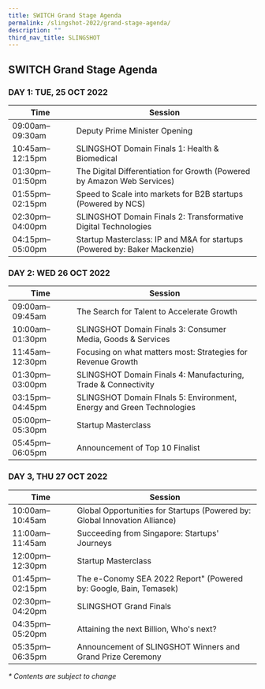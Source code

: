 ```yaml
---
title: SWITCH Grand Stage Agenda
permalink: /slingshot-2022/grand-stage-agenda/
description: ""
third_nav_title: SLINGSHOT
---
```


## SWITCH Grand Stage Agenda

### **DAY 1: TUE, 25 OCT 2022**

| Time | Session | 
| -------- | -------- |
| 09:00am–09:30am  | Deputy Prime Minister Opening |
| 10:45am–12:15pm  | SLINGSHOT Domain Finals 1: Health & Biomedical |
| 01:30pm–01:50pm | The Digital Differentiation for Growth (Powered by Amazon Web Services) |
| 01:55pm–02:15pm | Speed to Scale into markets for B2B startups (Powered by NCS) |
| 02:30pm–04:00pm | SLINGSHOT Domain Finals 2: Transformative Digital Technologies | 
| 04:15pm–05:00pm  | Startup Masterclass: IP and M&A for startups (Powered by: Baker Mackenzie) |

### **DAY 2: WED 26 OCT 2022**

| Time | Session | 
| -------- | -------- |
| 09:00am–09:45am  | The Search for Talent to Accelerate Growth |
| 10:00am–01:30pm  | SLINGSHOT Domain Finals 3: Consumer Media, Goods & Services |
| 11:45am–12:30pm  | Focusing on what matters most: Strategies for Revenue Growth |
| 01:30pm–03:00pm | SLINGSHOT Domain Finals 4: Manufacturing, Trade & Connectivity |
| 03:15pm–04:45pm | SLINGSHOT Domain FInals 5: Environment, Energy and Green Technologies |
| 05:00pm–05:30pm | Startup Masterclass |
| 05:45pm–06:05pm | Announcement of Top 10 Finalist |


### **DAY 3, THU 27 OCT 2022**

| Time | Session | 
| -------- | -------- |
| 10:00am–10:45am  | Global Opportunities for Startups (Powered by: Global Innovation Alliance)|
| 11:00am–11:45am  | Succeeding from Singapore: Startups' Journeys |
| 12:00pm–12:30pm  | Startup Masterclass |
| 01:45pm–02:15pm | The e-Conomy SEA 2022 Report" (Powered by: Google, Bain, Temasek) |
| 02:30pm–04:20pm | SLINGSHOT Grand Finals |
| 04:35pm–05:20pm | Attaining the next Billion, Who's next? |
| 05:35pm–06:35pm | Announcement of SLINGSHOT Winners and Grand Prize Ceremony |

_* Contents are subject to change_